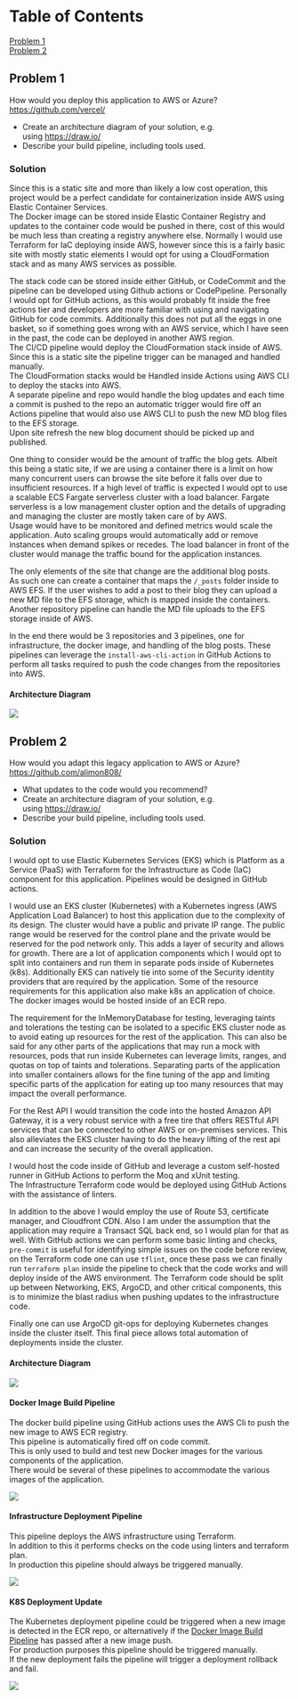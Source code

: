 # Table of Contents
[Problem 1](#problem-1)<br>
[Problem 2](#problem-2)<br>

## Problem 1

How would you deploy this application to AWS or Azure?<br>
https://github.com/vercel/ <br>

* Create an architecture diagram of your solution, e.g. using https://draw.io/
* Describe your build pipeline, including tools used.

### Solution

Since this is a static site and more than likely a low cost operation, this  project would be a perfect candidate for containerization inside AWS using Elastic Container Services.<br>
The Docker image can be stored inside Elastic Container Registry and updates to the container code would be pushed in there, cost of this would be much less than creating a registry anywhere else. Normally I would use Terraform for IaC deploying inside AWS, however since this is a fairly basic site with mostly static elements I would opt for using a CloudFormation stack and as many AWS services as possible. <br>

The stack code can be stored inside either GitHub, or CodeCommit and the pipeline can be developed using Github actions or CodePipeline. Personally I would opt for GitHub actions, as this would probably fit inside the free actions tier and developers are more familiar with using and navigating GitHub for code commits. Additionally this does not put all the eggs in one basket, so if something goes wrong with an AWS service, which I have seen in the past, the code can be deployed in another AWS region.<br>
The CI/CD pipeline would deploy the CloudFormation stack inside of AWS. Since this is a static site the pipeline trigger can be managed and handled manually.<br>
The CloudFormation stacks would be Handled inside Actions using AWS CLI to deploy the stacks into AWS.<br>
A separate pipeline and repo would handle the blog updates and each time a commit is pushed to the repo an automatic trigger would fire off an Actions pipeline that would also use AWS CLI to push the new MD blog files to the EFS storage.<br>
Upon site refresh the new blog document should be picked up and published.<br>

One thing to consider would be the amount of traffic the blog gets. Albeit this being a static site, if we are using a container there is a limit on how many concurrent users can browse the site before it falls over due to insufficient resources. If a high level of traffic is expected I would opt to use a scalable ECS Fargate serverless cluster with a load balancer. Fargate serverless is a low management cluster option and the details of upgrading and managing the cluster are mostly taken care of by AWS.<br>
Usage would have to be monitored and defined metrics would scale the application. 
Auto scaling groups would automatically add or remove instances when demand spikes or recedes. The load balancer in front of the cluster would manage the traffic bound for the application instances. <br>

The only elements of the site that change are the additional blog posts. <br>
As such one can create a container that maps the `/_posts` folder inside to AWS EFS. If the user wishes to add a post to their blog they can upload a new MD file to the EFS storage, which is mapped inside the containers. Another repository pipeline can handle the MD file uploads to the EFS storage inside of AWS. <br>

In the end there would be 3 repositories and 3 pipelines, one for infrastructure, the docker image, and handling of the blog posts. 
These pipelines can leverage the `install-aws-cli-action` in GitHub Actions to perform all tasks required to push the code changes from the repositories into AWS.<br>

#### Architecture Diagram
![](/images/infrastructure.png)

## Problem 2

How would you adapt this legacy application to AWS or Azure? <br>
https://github.com/alimon808/ <br>

* What updates to the code would you recommend?
* Create an architecture diagram of your solution, e.g. using https://draw.io/
* Describe your build pipeline, including tools used.

### Solution

I would opt to use Elastic Kubernetes Services (EKS) which is Platform as a Service (PaaS) with Terraform for the Infrastructure as Code (IaC) component for this application. Pipelines would be designed in GitHub actions. <br>

I would use an EKS cluster (Kubernetes) with a Kubernetes ingress (AWS Application Load Balancer) to host this application due to the complexity of its design. The cluster would have a public and private IP range. The public range would be reserved for the control plane and the private would be reserved for the pod network only. This adds a layer of security and allows for growth. There are a lot of application components which I would opt to split into containers and run them in separate pods inside of Kubernetes (k8s). Additionally EKS can natively tie into some of the Security identity providers that are required by the application. Some of the resource requirements for this application also make k8s an application of choice. The docker images would be hosted inside of an ECR repo.<br>

The requirement for the InMemoryDatabase for testing, leveraging taints and tolerations the testing can be isolated to a specific EKS cluster node as to avoid eating up resources for the rest of the application. This can also be said for any other parts of the applications that may run a mock with resources, pods that run inside Kubernetes can leverage limits, ranges, and quotas on top of taints and tolerations. Separating parts of the application into smaller containers allows for the fine tuning of the app and limiting specific parts of the application for eating up too many resources that may impact the overall performance. <br>

For the Rest API I would transition the code into the hosted Amazon API Gateway, it is a very robust service with a free tire that offers RESTful API services that can be connected to other AWS or on-premises services. This also alleviates the EKS cluster having to do the heavy lifting of the rest api and can increase the security of the overall application.<br>

I would host the code inside of GitHub and leverage a custom self-hosted runner in GitHub Actions to perform the Moq and xUnit testing.<br>
The Infrastructure Terraform code would be deployed using GitHub Actions with the assistance of linters.<br>

In addition to the above I would employ the use of Route 53, certificate manager, and Cloudfront CDN. Also I am under the assumption that the application may require a Transact SQL back end, so I would plan for that as well. With GitHub actions we can perform some basic linting and checks, `pre-commit` is useful for identifying simple issues on the code before review, on the Terraform code one can use `tflint`, once these pass we can finally run `terraform plan` inside the pipeline to check that the code works and will deploy inside of the AWS environment. 
The Terraform code should be split up between Networking, EKS, ArgoCD, and other critical components, this is to minimize the blast radius when pushing updates to the infrastructure code. <br>

Finally one can use ArgoCD git-ops for deploying Kubernetes changes inside the cluster itself. This final piece allows total automation of deployments inside the cluster. <br>

#### Architecture Diagram

![](./images/infrastructure2.png)

#### Docker Image Build Pipeline

The docker build pipeline using GitHub actions uses the AWS Cli to push the new image to AWS ECR registry. <br>
This pipeline is automatically fired off on code commit. <br>
This is only used to build and test new Docker images for the various components of the application.<br>
There would be several of these pipelines to accommodate the various images of the application. <br>

![](./images/DockerImgPipe.png)

#### Infrastructure Deployment Pipeline

This pipeline deploys the AWS infrastructure using Terraform. <br>
In addition to this it performs checks on the code using linters and terraform plan. <br>
In production this pipeline should always be triggered manually.<br> 

![](./images/TfInfraPipe.png)

#### K8S Deployment Update

The Kubernetes deployment pipeline could be triggered when a new image is detected in the ECR repo, or alternatively if the [Docker Image Build Pipeline](#docker-image-build-pipeline) has passed after a new image push. <br>
For production purposes this pipeline should be triggered manually. <br>
If the new deployment fails the pipeline will trigger a deployment rollback and fail.<br>

![](./images/K8sDeployPipe.png)
